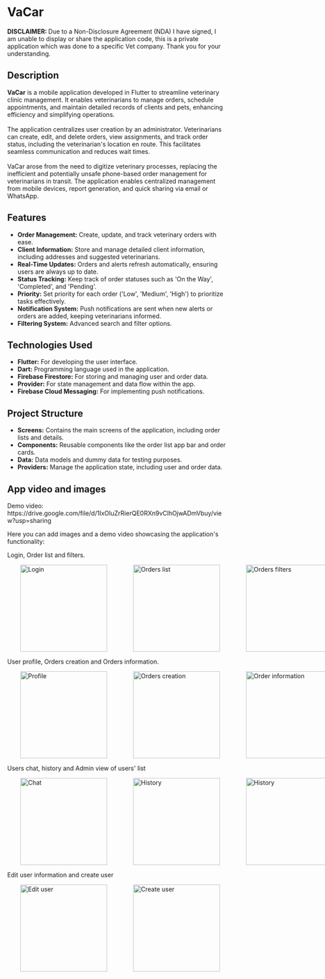 

<h1>VaCar</h1>

<strong>DISCLAIMER: </strong>Due to a Non-Disclosure Agreement (NDA) I have signed, I am unable to display or share the application code, this is a private application which was done to a specific Vet company. Thank you for your understanding.
<h2>Description</h2>
<p>
  <strong>VaCar</strong> is a mobile application developed in Flutter to streamline veterinary clinic management. It enables veterinarians to manage orders, schedule appointments, and maintain detailed records of clients and pets, enhancing efficiency and simplifying operations.
  <br><br>
  The application centralizes user creation by an administrator. Veterinarians can create, edit, and delete orders, view assignments, and track order status, including the veterinarian's location en route. This facilitates seamless communication and reduces wait times.
  <br><br>
  VaCar arose from the need to digitize veterinary processes, replacing the inefficient and potentially unsafe phone-based order management for veterinarians in transit. The application enables centralized management from mobile devices, report generation, and quick sharing via email or WhatsApp.
</p>

<h2>Features</h2>
<ul>
  <li><strong>Order Management:</strong> Create, update, and track veterinary orders with ease.</li>
  <li><strong>Client Information:</strong> Store and manage detailed client information, including addresses and suggested veterinarians.</li>
  <li><strong>Real-Time Updates:</strong> Orders and alerts refresh automatically, ensuring users are always up to date.</li>
  <li><strong>Status Tracking:</strong> Keep track of order statuses such as 'On the Way', 'Completed', and 'Pending'.</li>
  <li><strong>Priority:</strong> Set priority for each order ('Low', 'Medium', 'High') to prioritize tasks effectively.</li>
  <li><strong>Notification System:</strong> Push notifications are sent when new alerts or orders are added, keeping veterinarians informed.</li>
  <li><strong>Filtering System:</strong> Advanced search and filter options.</li>
</ul>

<h2>Technologies Used</h2>
<ul>
  <li><strong>Flutter:</strong> For developing the user interface.</li>
  <li><strong>Dart:</strong> Programming language used in the application.</li>
  <li><strong>Firebase Firestore:</strong> For storing and managing user and order data.</li>
  <li><strong>Provider:</strong> For state management and data flow within the app.</li>
  <li><strong>Firebase Cloud Messaging:</strong> For implementing push notifications.</li>
</ul>

<h2>Project Structure</h2>
<ul>
  <li><strong>Screens:</strong> Contains the main screens of the application, including order lists and details.</li>
  <li><strong>Components:</strong> Reusable components like the order list app bar and order cards.</li>
  <li><strong>Data:</strong> Data models and dummy data for testing purposes.</li>
  <li><strong>Providers:</strong> Manage the application state, including user and order data.</li>
</ul>

<h2>App video and images</h2>
<p>
  Demo video: https://drive.google.com/file/d/1IxOIuZrRierQE0RXn9vClhOjwADmVbuy/view?usp=sharing
</p>

<p>
  Here you can add images and a demo video showcasing the application's functionality:
</p>


Login, Order list and filters.
<div style="display: flex; justify-content: space-around;">
  <img src="https://github.com/user-attachments/assets/82dcfb2b-90e1-458d-8e44-6a9a4695cd82" alt="Login" width="200" hspace="30"/>
  <img src="https://github.com/user-attachments/assets/aa550946-8509-4055-add9-9ba9c4ff4aab" alt="Orders list" width="200" hspace="30"/>
  <img src="https://github.com/user-attachments/assets/a3505d76-4ddc-45c2-998a-b500aed1fd32" alt="Orders filters" width="200" hspace="30"/>
</div>

User profile, Orders creation and Orders information.
<div style="display: flex; justify-content: space-around;">
  <img src="https://github.com/user-attachments/assets/1ab8cb66-fae1-45fb-bb7a-00db198bb20c" alt="Profile" width="200" hspace="30"/>
  <img src="https://github.com/user-attachments/assets/fd033a47-9bd6-4f68-970b-324f45dc8232" alt="Orders creation" width="200" hspace="30"/>
  <img src="https://github.com/user-attachments/assets/7ace9be5-53b2-4103-b552-0414ff587532" alt="Order information" width="200" hspace="30"/>
</div>


Users chat, history and Admin view of users' list
<div style="display: flex; justify-content: space-around;">
  <img src="https://github.com/user-attachments/assets/2308516e-73d8-4f29-97f3-c6d58e493213" alt="Chat" width="200" hspace="30"/>
  <img src="https://github.com/user-attachments/assets/14028b04-6488-473e-bedb-3338218c98e0" alt="History" width="200" hspace="30"/>
  <img src="https://github.com/user-attachments/assets/61b0703c-f301-44d5-b892-8ef80b58b036" alt="History" width="200" hspace="30"/>
</div>

Edit user information and create user
<div style="display: flex; justify-content: space-around;">
  <img src="https://github.com/user-attachments/assets/ff5e2c3f-de19-4b16-822b-1958d03111d9" alt="Edit user" width="200" hspace="30"/>
  <img src="https://github.com/user-attachments/assets/ed96c102-82f9-47b6-a35e-85afcd575ebe" alt="Create user" width="200" hspace="30"/>
</div>











